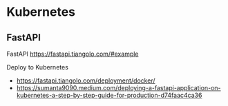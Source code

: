 # Kubernetes

## FastAPI

FastAPI https://fastapi.tiangolo.com/#example

Deploy to Kubernetes
- https://fastapi.tiangolo.com/deployment/docker/
- https://sumanta9090.medium.com/deploying-a-fastapi-application-on-kubernetes-a-step-by-step-guide-for-production-d74faac4ca36